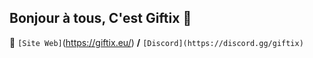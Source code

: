 ## Bonjour à tous, C'est Giftix 👋

🧙 `[Site Web]`(https://giftix.eu/) **/** `[Discord](https://discord.gg/giftix)`

